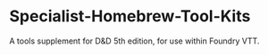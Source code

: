 # Specialist-Homebrew-Tool-Kits

A tools supplement for D&D 5th edition, for use within Foundry VTT.
